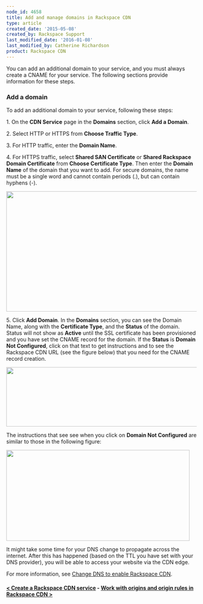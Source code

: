 ```yaml
---
node_id: 4658
title: Add and manage domains in Rackspace CDN
type: article
created_date: '2015-05-08'
created_by: Rackspace Support
last_modified_date: '2016-01-08'
last_modified_by: Catherine Richardson
product: Rackspace CDN
---
```


You can add an additional domain to your service, and you must always
create a CNAME for your service. The following sections provide
information for these steps.

### Add a domain

To add an additional domain to your service, following these steps:

1\. On the **CDN Service** page in the **Domains** section, click **Add a
Domain**.

2\. Select HTTP or HTTPS from **Choose Traffic Type**.

3\. For HTTP traffic, enter the **Domain Name**.

4\. For HTTPS traffic, select **Shared SAN Certificate** or **Shared
Rackspace Domain Certificate** from **Choose Certificate Type**. Then
enter the **Domain Name** of the domain that you want to add. For secure
domains, the name must be a single word and cannot contain periods (.),
but can contain hyphens (-).



<img src="/knowledge_center/sites/default/files/field/image/Screen%20Shot%202015-12-16%20at%203.28.18%20PM.png" width="559" height="318" />



5\. Click **Add Domain**.  In the **Domains** section, you can see the
Domain Name, along with the **Certificate Type**, and the **Status** of
the domain. Status will not show as **Active** until the SSL certificate
has been provisioned and you have set the CNAME record for the domain.
If the **Status** is **Domain Not Configured**, click on that text to
get instructions and to see the Rackspace CDN URL (see the figure below)
that you need for the CNAME record creation.

<img src="/knowledge_center/sites/default/files/field/image/Screen%20Shot%202015-12-16%20at%203.39.21%20PM.png" width="521" height="157" />

The instructions that see see when you click on **Domain Not
Configured** are similar to those in the following figure:

<img src="/knowledge_center/sites/default/files/field/image/Screen%20Shot%202015-12-16%20at%203.57.27%20PM.png" width="485" height="240" />

It might take some time for your DNS change to propagate across the
internet. After this has happened (based on the TTL you have set with
your DNS provider), you will be able to access your website via the CDN
edge.

For more information, see [Change DNS to enable Rackspace
CDN](/how-to/change-dns-to-enable-rackspace-cdn).



#### [&lt; Create a Rackspace CDN service](/how-to/create-a-rackspace-cdn-service)    -    [Work with origins and origin rules in Rackspace CDN &gt;](/how-to/work-with-origins-and-origin-rules-in-rackspace-cdn)





